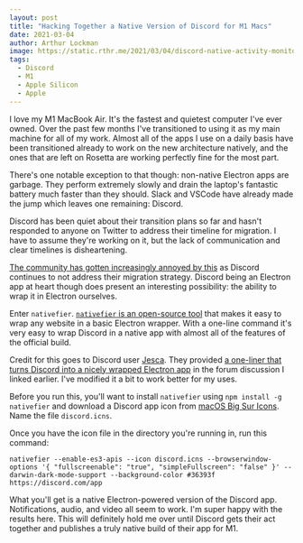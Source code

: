```yaml
---
layout: post
title: "Hacking Together a Native Version of Discord for M1 Macs"
date: 2021-03-04
author: Arthur Lockman
image: https://static.rthr.me/2021/03/04/discord-native-activity-monitor.png
tags:
  - Discord
  - M1
  - Apple Silicon
  - Apple
---
```


I love my M1 MacBook Air. It's the fastest and quietest computer I've ever owned. Over
the past few months I've transitioned to using it as my main machine for all of my work.
Almost all of the apps I use on a daily basis have been transitioned already to work
on the new architecture natively, and the ones that are left on Rosetta are working 
perfectly fine for the most part.

There's one notable exception to that though: non-native Electron apps are garbage. They
perform extremely slowly and drain the laptop's fantastic battery much faster than they
should. Slack and VSCode have already made the jump which leaves one remaining: Discord.

Discord has been quiet about their transition plans so far and hasn't responded to anyone
on Twitter to address their timeline for migration. I have to assume they're working on
it, but the lack of communication and clear timelines is disheartening.

[The community has gotten increasingly annoyed by this](https://support.discord.com/hc/en-us/community/posts/360052558393-Discord-on-Apple-M1-Devices)
as Discord continues to not address their migration strategy. Discord being an Electron
app at heart though does present an interesting possibility: the ability to wrap it
in Electron ourselves.

Enter `nativefier`. 
[`nativefier` is an open-source tool](https://github.com/nativefier/nativefier) that makes
it easy to wrap any website in a basic Electron wrapper. With a one-line command it's
very easy to wrap Discord in a native app with almost all of the features of the official
build.

Credit for this goes to Discord user
[Jesca](https://support.discord.com/hc/en-us/profiles/429810408374-Jesca). They provided
[a one-liner that turns Discord into a nicely wrapped Electron app](https://support.discord.com/hc/en-us/community/posts/360052558393/comments/360014125174)
in the forum discussion I linked earlier. I've modified it a bit to work better for my uses.

Before you run this, you'll want to install `nativefier` using `npm install -g nativefier`
and download a Discord app icon from [macOS Big Sur Icons](https://macosicons.com). Name
the file `discord.icns`.

Once you have the icon file in the directory you're running in, run this command:

```
nativefier --enable-es3-apis --icon discord.icns --browserwindow-options '{ "fullscreenable": "true", "simpleFullscreen": "false" }' --darwin-dark-mode-support --background-color #36393f https://discord.com/app
```

What you'll get is a native Electron-powered version of the Discord app. Notifications,
audio, and video all seem to work. I'm super happy with the results here. This will
definitely hold me over until Discord gets their act together and publishes a truly
native build of their app for M1.